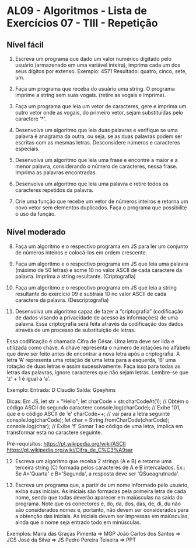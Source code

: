 # AL09 - Algoritmos - Lista de Exercícios 07 - TIII - Repetição

## Nível fácil

01) Escreva um programa que dado um valor numérico digitado pelo usuário (armazenado em uma variável inteira), imprima cada um dos seus dígitos por extenso. Exemplo: 4571 Resultado: quatro, cinco, sete, um.

02) Faça um programa que receba do usuário uma string. O programa imprime a string sem suas vogais. (retire as vogais e imprima).

03) Faça um programa que leia um vetor de caracteres, gere e imprima um outro vetor onde as vogais, do primeiro vetor, sejam substituídas pelo caractere ‘*’.

04) Desenvolva um algoritmo que leia duas palavras e verifique se uma palavra é anagrama da outra, ou seja, se as duas palavras podem ser escritas com as mesmas letras. Desconsidere números e caracteres especiais.

05) Desenvolva um algoritmo que leia uma frase e encontre a maior e a menor palavra, considerando o número de caracteres, nessa frase. Imprima as palavras encontradas.

06) Desenvolva um algoritmo que leia uma palavra e retire todos os caracteres repetidos da palavra.

07) Crie uma função que recebe um vetor de números inteiros e retorna um novo vetor sem elementos duplicados. Faça o programa que possibilite o uso da função.

## Nível moderado

08) Faça um algoritmo e o respectivo programa em JS para ler um conjunto de números inteiros e colocá-los em ordem crescente.

09) Faça um algoritmo e o respectivo programa em JS que leia uma palavra (máximo de 50 letras) e some 10 no valor ASCII de cada caractere da palavra. Imprima a string resultante. (Criptografia)

10) Faça um algoritmo e o respectivo programa em JS que leia a string resultante do exercício 09 e subtraia 10 no valor ASCII de cada caractere da palavra. (Descriptografia)

11) Desenvolva um algoritmo capaz de fazer a “criptografia” (codificação de dados visando a privacidade de acesso às informações) de uma palavra. Essa criptografia será feita através da codificação dos dados através de um processo de substituição de letras.

Essa codificação é chamada Cifra de César. Uma letra deve ser lida e utilizada como chave. A chave representa o número de rotações no alfabeto que deve ser feito antes de encontrar a nova letra após a criptografia. A letra ‘A’ representa uma rotação de uma letra para a esquerda, ‘B’ uma rotação de duas letras e assim sucessivamente. Faça isso para todas as letras das palavras, ignore caracteres que não sejam letras. Lembre-se que ‘z’ + 1 é igual a ‘a’.

Exemplo: 
Entrada: D 
Claudio 
Saída: Gpeyhms

Dicas: 
Em JS, let str = "Hello"; 
let charCode = str.charCodeAt(1); // Obtém o código ASCII do segundo caractere 
console.log(charCode); // Exibe 101, que é o código ASCII de 'e' 
charCode++; // vai para a letra seguinte 
console.log(charCode); 
let char = String.fromCharCode(charCode); 
console.log(char); // Exibe 'f' 
Somar 1 ao código de uma letra, implica em transformar esta no caractere seguinte.

Pré-requisitos: 
https://pt.wikipedia.org/wiki/ASCII 
https://pt.wikipedia.org/wiki/Cifra_de_C%C3%A9sar

12) Escreva um algoritmo que receba 2 strings (A e B) e retorne uma terceira string (C) formada pelos caracteres de A e B intercalados. Ex.: Se A='Quarta' e B='Segunda', a resposta deve ser 'QSueagrutnada'.

13) Escreva um programa que, a partir de um nome informado pelo usuário, exiba suas iniciais. As iniciais são formadas pela primeira letra de cada nome, sendo que todas deverão aparecer em maiúsculas na saída do programa. Note que os conectores e, do, da, dos, das, de, di, du não são considerados nomes e, portanto, não devem ser considerados para a obtenção das iniciais. As iniciais devem ser impressas em maiúsculas, ainda que o nome seja entrado todo em minúsculas.

Exemplos: 
Maria das Graças Pimenta => MGP 
João Carlos dos Santos => JCS 
José da Silva => JS 
Pedro Pereira Teixeira => PPT

